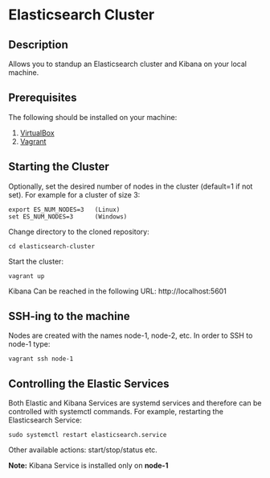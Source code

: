 # Elasticsearch Cluster

## Description
Allows you to standup an Elasticsearch cluster and Kibana on your local machine.

## Prerequisites
The following should be installed on your machine:
1. [VirtualBox](https://www.virtualbox.org)
2. [Vagrant](https://www.vagrantup.com)

## Starting the Cluster
Optionally, set the desired number of nodes in the cluster (default=1 if not set). For example for a cluster of size 3:
```shell
export ES_NUM_NODES=3   (Linux)
set ES_NUM_NODES=3      (Windows)
```
Change directory to the cloned repository:
```shell
cd elasticsearch-cluster
```
Start the cluster:
```shell
vagrant up
```
Kibana Can be reached in the following URL:
http://localhost:5601

## SSH-ing to the machine
Nodes are created with the names node-1, node-2, etc. 
In order to SSH to node-1 type:

```shell
vagrant ssh node-1
```
## Controlling the Elastic Services
Both Elastic and Kibana Services are systemd services and therefore can be controlled with systemctl commands.
For example, restarting the Elasticsearch Service:
```shell
sudo systemctl restart elasticsearch.service
```
Other available actions: start/stop/status etc.

**Note:** Kibana Service is installed only on **node-1**

